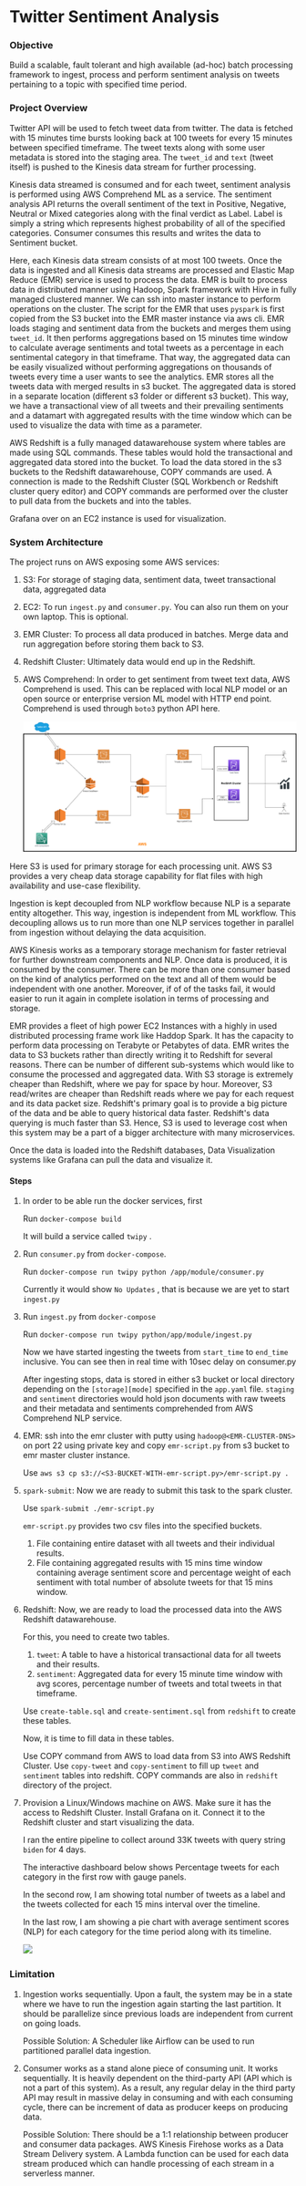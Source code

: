 # Twitter Sentiment Analysis

### Objective

Build a scalable, fault tolerant and high available (ad-hoc) batch processing framework to ingest, process and perform sentiment analysis on tweets pertaining to a topic with specified time period. 

### Project Overview

Twitter API will be used to fetch tweet data from twitter. The data is fetched with 15 minutes time bursts looking back at 100 tweets for every 15 minutes between specified timeframe. The tweet texts along with some user metadata is stored into the staging area. The `tweet_id` and `text` (tweet itself) is pushed to the Kinesis data stream for further processing. 

Kinesis data streamed is consumed and for each tweet, sentiment analysis is performed using AWS Comprehend ML as a service. The sentiment analysis API returns the overall sentiment of the text in Positive, Negative, Neutral or Mixed categories along with the final verdict as Label. Label is simply a string which represents highest probability of all of the specified categories. Consumer consumes this results and writes the data to Sentiment bucket. 

Here, each Kinesis data stream consists of at most 100 tweets. Once the data is ingested and all Kinesis data streams are processed and Elastic Map Reduce (EMR) service is used to process the data. EMR is  built to process data in distributed manner using Hadoop, Spark framework with Hive in fully managed clustered manner. We can ssh into master instance to perform operations on the cluster. The script for the EMR that uses `pyspark` is first copied from the S3 bucket into the EMR master instance via aws cli.  EMR loads staging and sentiment data from the buckets and merges them using `tweet_id`. It then performs aggregations based on 15 minutes time window to calculate average sentiments and total tweets as a percentage in each sentimental category in that timeframe. That way, the aggregated data can be easily visualized without performing aggregations on thousands of tweets every time a user wants to see the analytics. EMR stores all the tweets data with merged results in s3 bucket. The aggregated data is stored in a separate location (different s3 folder or different s3 bucket). This way, we have a transactional view of all tweets and their prevailing sentiments and a datamart with aggregated results with the time window which can be used to visualize the data with time as a parameter. 

AWS Redshift is a fully managed datawarehouse system where tables are made using SQL commands. These tables would hold the transactional and aggregated data stored into the bucket. To load the data stored in the s3 buckets to the Redshift datawarehouse, COPY commands are used. A connection is made to the Redshift Cluster (SQL Workbench or Redshift cluster query editor) and COPY commands are performed over the cluster to pull data from the buckets and into the tables. 

Grafana over on an EC2 instance is used for visualization. 

### System Architecture

The project runs on AWS exposing some AWS services:

1. S3: For storage of staging data, sentiment data, tweet transactional data, aggregated data

2. EC2: To run `ingest.py` and `consumer.py`. You can also run them on your own laptop. This is optional. 

3. EMR Cluster: To process all data produced in batches. Merge data and run aggregation before storing them back to S3.

4. Redshift Cluster: Ultimately data would end up in the Redshift. 

5. AWS Comprehend: In order to get sentiment from tweet text data, AWS Comprehend is used. This can be replaced with local NLP model or an open source or enterprise version ML model with HTTP end point. Comprehend is used through `boto3` python API here. 

   ![System Architecture](./docs/architecture.png)

Here S3 is used for primary storage for each processing unit. AWS S3 provides a very cheap data storage capability for flat files with high availability and use-case flexibility.  

Ingestion is kept decoupled from NLP workflow because NLP is a separate entity altogether. This way, ingestion is independent from ML workflow. This decoupling allows us to run more than one NLP services together in parallel from ingestion without delaying the data acquisition. 

AWS Kinesis works as a temporary storage mechanism for faster retrieval for further downstream components and NLP. Once data is produced, it is consumed by the consumer. There can be more than one consumer based on the kind of analytics performed on the text and all of them would be independent with one another. Moreover, if of of the tasks fail, it would easier to run it again in complete isolation in terms of processing and storage. 

EMR provides a fleet of high power EC2 Instances with a highly in used distributed processing frame work like Haddop Spark. It has the capacity to perform data processing on Terabyte or Petabytes of data. EMR writes the data to S3 buckets rather than directly writing it to Redshift for several reasons. There can be number of different sub-systems which would like to consume the processed and aggregated data. With S3 storage is extremely cheaper than Redshift, where we pay for space by hour. Moreover, S3 read/writes are cheaper than Redshift reads where we pay for each request and its data packet size. Redshift's primary goal is to provide a big picture of the data and be able to query historical data faster. Redshift's data querying is much faster than S3. Hence, S3 is used to leverage cost when this system may be a part of a bigger architecture with many microservices. 

Once the data is loaded into the Redshift databases, Data Visualization systems like Grafana can pull the data and visualize it. 

#### Steps

1. In order to be able run the docker services, first 

   Run `docker-compose build`

   It will build a service called `twipy` . 

2. Run `consumer.py` from `docker-compose`.

   Run `docker-compose run twipy python /app/module/consumer.py`

   Currently it would show `No Updates` , that is because we are yet to start `ingest.py`

3. Run `ingest.py` from `docker-compose`

   Run `docker-compose run twipy python/app/module/ingest.py`

   Now we have started ingesting the tweets from `start_time` to `end_time` inclusive. You can see then in real time with 10sec delay on consumer.py 

   After ingesting stops, data is stored in either s3 bucket or local directory depending on the `[storage][mode]` specified in the `app.yaml` file. `staging` and  `sentiment` directories would hold json documents with raw tweets and their metadata and sentiments comprehended from AWS Comprehend NLP service.

4. EMR: ssh into the emr cluster with putty using `hadoop@<EMR-CLUSTER-DNS>` on port 22 using private key and copy `emr-script.py` from s3 bucket to emr master cluster instance. 

   Use `aws s3 cp s3://<S3-BUCKET-WITH-emr-script.py>/emr-script.py .`

5. `spark-submit`: Now we are ready to submit this task to the spark cluster. 

   Use `spark-submit ./emr-script.py`	

   `emr-script.py` provides two csv files into the specified buckets. 

   1. File containing entire dataset with all tweets and their individual results. 
   2. File containing aggregated results with 15 mins time window containing average sentiment score and percentage weight of each sentiment with total number of absolute tweets for that 15 mins window. 

6. Redshift: Now, we are ready to load the processed data into the AWS Redshift datawarehouse. 

   For this, you need to create two tables. 

   1. `tweet`: A table to have a historical transactional data for all tweets and their results.
   2. `sentiment`: Aggregated data for every 15 minute time window with avg scores, percentage number of tweets and total tweets in that timeframe. 

   Use `create-table.sql` and `create-sentiment.sql` from `redshift` to create these tables. 

   Now, it is time to fill data in these tables. 

   Use COPY command from AWS to load data from S3 into AWS Redshift Cluster.  Use `copy-tweet` and `copy-sentiment` to fill up `tweet` and `sentiment` tables into redshift. COPY commands are also in `redshift` directory of the project. 

7. Provision a Linux/Windows machine on AWS. Make sure it has the access to Redshift Cluster. Install Grafana on it. Connect it to the Redshift cluster and start visualizing the data. 

   I ran the entire pipeline to collect around 33K tweets with query string `biden` for 4 days. 

   The interactive dashboard  below shows Percentage tweets for each category in the first row with gauge panels. 

   In the second row, I am showing total number of tweets as a label and the tweets collected for each 15 mins interval over the timeline. 

   In the last row, I am showing a pie chart with average sentiment scores (NLP) for each category for the time period along with its timeline. 

   ![](C:\Users\hpandya\OneDrive\Gleason\twitter-sentiment-analysis\docs\grafana-long-gif.gif)

### Limitation

1. Ingestion works sequentially. Upon a fault, the system may be in a state where we have to run the ingestion again starting the last partition. It should be parallelize since previous loads are independent from current on going loads. 

   Possible Solution: A Scheduler like Airflow can be used to run partitioned parallel data ingestion. 

2. Consumer works as a stand alone piece of consuming unit. It works sequentially. It is heavily dependent on the third-party API (API which is not a part of this system). As a result, any regular delay in the third party API may result in massive delay in consuming and with each consuming cycle, there can be increment of data as producer keeps on producing data. 

   Possible Solution: There should be a 1:1 relationship between producer and consumer data packages. AWS Kinesis Firehose works as a Data Stream Delivery system. A Lambda function can be used for each data stream produced which can handle processing of each stream in a serverless manner. 

